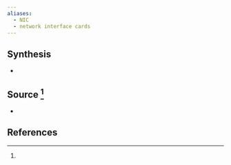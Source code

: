 ```yaml
---
aliases:
  - NIC
  - network interface cards
---
```

## Synthesis
- 
## Source [^1]
- 
## References

[^1]: